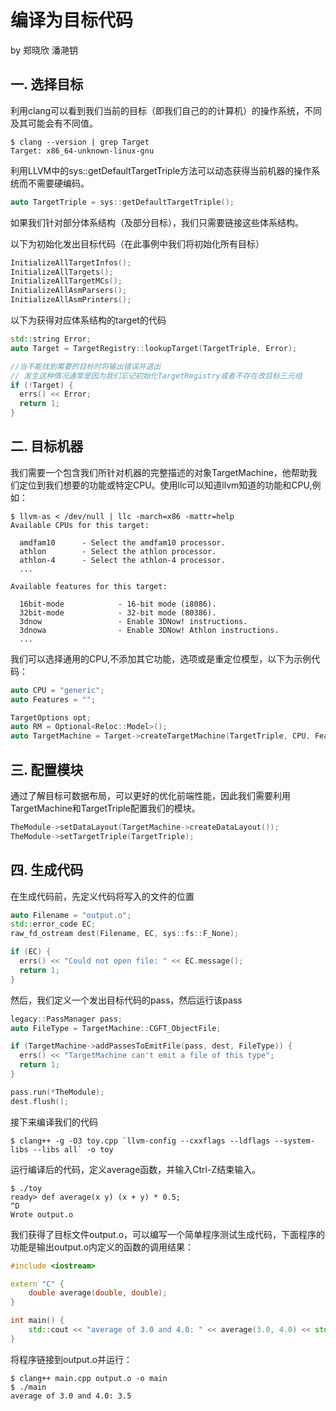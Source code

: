 # 编译为目标代码

by 郑晓欣 潘滟钥

## 一. 选择目标

利用clang可以看到我们当前的目标（即我们自己的的计算机）的操作系统，不同及其可能会有不同值。

```
$ clang --version | grep Target
Target: x86_64-unknown-linux-gnu
```

利用LLVM中的sys::getDefaultTargetTriple方法可以动态获得当前机器的操作系统而不需要硬编码。

```c++
auto TargetTriple = sys::getDefaultTargetTriple();
```

如果我们针对部分体系结构（及部分目标），我们只需要链接这些体系结构。

以下为初始化发出目标代码（在此事例中我们将初始化所有目标）

```c++
InitializeAllTargetInfos();
InitializeAllTargets();
InitializeAllTargetMCs();
InitializeAllAsmParsers();
InitializeAllAsmPrinters();
```

以下为获得对应体系结构的target的代码

```c++
std::string Error;
auto Target = TargetRegistry::lookupTarget(TargetTriple, Error);

//当不能找到需要的目标时将输出错误并退出
// 发生这种情况通常是因为我们忘记初始化TargetRegistry或者不存在改目标三元组
if (!Target) {
  errs() << Error;
  return 1;
}
```

## 二. 目标机器

我们需要一个包含我们所针对机器的完整描述的对象TargetMachine，他帮助我们定位到我们想要的功能或特定CPU。使用llc可以知道llvm知道的功能和CPU,例如：

```
$ llvm-as < /dev/null | llc -march=x86 -mattr=help
Available CPUs for this target:

  amdfam10      - Select the amdfam10 processor.
  athlon        - Select the athlon processor.
  athlon-4      - Select the athlon-4 processor.
  ...

Available features for this target:

  16bit-mode            - 16-bit mode (i8086).
  32bit-mode            - 32-bit mode (80386).
  3dnow                 - Enable 3DNow! instructions.
  3dnowa                - Enable 3DNow! Athlon instructions.
  ...
```

我们可以选择通用的CPU,不添加其它功能，选项或是重定位模型，以下为示例代码：

```C++
auto CPU = "generic";
auto Features = "";

TargetOptions opt;
auto RM = Optional<Reloc::Model>();
auto TargetMachine = Target->createTargetMachine(TargetTriple, CPU, Features, opt, RM);
```

## 三. 配置模块

通过了解目标可数据布局，可以更好的优化前端性能，因此我们需要利用TargetMachine和TargetTriple配置我们的模块。

```c++
TheModule->setDataLayout(TargetMachine->createDataLayout());
TheModule->setTargetTriple(TargetTriple);
```

## 四. 生成代码

在生成代码前，先定义代码将写入的文件的位置

```c++
auto Filename = "output.o";
std::error_code EC;
raw_fd_ostream dest(Filename, EC, sys::fs::F_None);

if (EC) {
  errs() << "Could not open file: " << EC.message();
  return 1;
}
```

然后，我们定义一个发出目标代码的pass，然后运行该pass

```c++
legacy::PassManager pass;
auto FileType = TargetMachine::CGFT_ObjectFile;

if (TargetMachine->addPassesToEmitFile(pass, dest, FileType)) {
  errs() << "TargetMachine can't emit a file of this type";
  return 1;
}

pass.run(*TheModule);
dest.flush();
```

接下来编译我们的代码

```
$ clang++ -g -O3 toy.cpp `llvm-config --cxxflags --ldflags --system-libs --libs all` -o toy
```

运行编译后的代码，定义average函数，并输入Ctrl-Z结束输入。

```
$ ./toy
ready> def average(x y) (x + y) * 0.5;
^D
Wrote output.o
```

我们获得了目标文件output.o，可以编写一个简单程序测试生成代码，下面程序的功能是输出output.o内定义的函数的调用结果：

```c++
#include <iostream>

extern "C" {
    double average(double, double);
}

int main() {
    std::cout << "average of 3.0 and 4.0: " << average(3.0, 4.0) << std::endl;
}
```

将程序链接到output.o并运行：

```
$ clang++ main.cpp output.o -o main
$ ./main
average of 3.0 and 4.0: 3.5
```

